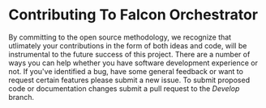 # Contributing To Falcon Orchestrator

By committing to the open source methodology, we recognize that utlimately your contributions in the form of both ideas and code, will be instrumental to the future success of this project. There are a number of ways you can help whether you have software development experience or not. If you've identified a bug, have some general feedback or want to request certain features please submit a new issue.  To submit proposed code or documentation changes submit a pull request to the _Develop_ branch.






